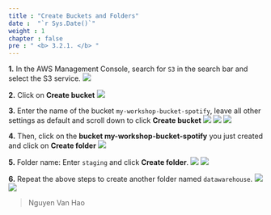 ```yaml
---
title : "Create Buckets and Folders"
date :  "`r Sys.Date()`" 
weight : 1 
chapter : false
pre : " <b> 3.2.1. </b> "
---
```


**1.** In the AWS Management Console, search for `S3` in the search bar and select the S3 service.
![](/images/3.implementation/3.2.create-s3-buckets/3.2.1.create-buckets-and-folders/choose_s3_service.png)

**2.** Click on **Create bucket**
![](/images/3.implementation/3.2.create-s3-buckets/3.2.1.create-buckets-and-folders/choose_create_bucket.png)

**3.** Enter the name of the bucket `my-workshop-bucket-spotify`, leave all other settings as default and scroll down to click **Create bucket**
![](/images/3.implementation/3.2.create-s3-buckets/3.2.1.create-buckets-and-folders/fill_bucket_name.png)
![](/images/3.implementation/3.2.create-s3-buckets/3.2.1.create-buckets-and-folders/create_bucket.png)
![](/images/3.implementation/3.2.create-s3-buckets/3.2.1.create-buckets-and-folders/create_bucket_success.png)

**4.** Then, click on the **bucket my-workshop-bucket-spotify** you just created and click on **Create folder**
![](/images/3.implementation/3.2.create-s3-buckets/3.2.1.create-buckets-and-folders/choose_create_folder.png)

**5.** Folder name: Enter `staging` and click **Create folder**.
![](/images/3.implementation/3.2.create-s3-buckets/3.2.1.create-buckets-and-folders/create_folder_staging.png)
![](/images/3.implementation/3.2.create-s3-buckets/3.2.1.create-buckets-and-folders/create_folder_staging_success.png)

**6.** Repeat the above steps to create another folder named `datawarehouse`.
![](/images/3.implementation/3.2.create-s3-buckets/3.2.1.create-buckets-and-folders/create_folder_datawarehouse.png)
![](/images/3.implementation/3.2.create-s3-buckets/3.2.1.create-buckets-and-folders/create_folder_datawarehouse_success.png)

> Nguyen Van Hao